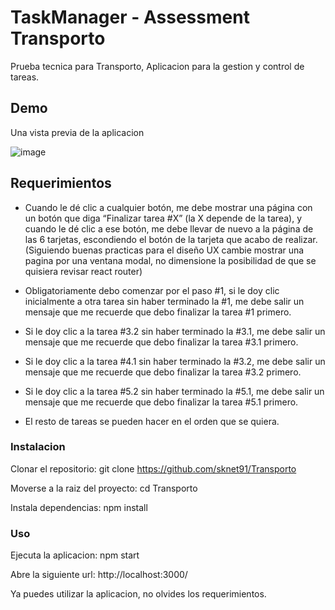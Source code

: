 # TaskManager - Assessment Transporto

Prueba tecnica para Transporto, Aplicacion para la gestion y control de tareas.

## Demo

Una vista previa de la aplicacion

![image](https://github.com/sknet91/Transporto/assets/11862310/44afbca8-4fd8-4824-9ae4-8219ff3cb806)

## Requerimientos

- Cuando le dé clic a cualquier botón, me debe mostrar una página con un botón que diga “Finalizar tarea #X” (la X depende de la tarea), y cuando le dé clic a ese botón, me debe llevar de nuevo a la página de las 6 tarjetas, escondiendo el botón de la tarjeta que acabo de realizar. (Siguiendo buenas practicas para el diseño UX cambie mostrar una pagina por una ventana modal, no dimensione la posibilidad de que se quisiera revisar react router)

- Obligatoriamente debo comenzar por el paso #1, si le doy clic inicialmente a otra tarea sin haber terminado la #1, me debe salir un mensaje que me recuerde que debo finalizar la tarea #1 primero.

- Si le doy clic a la tarea #3.2 sin haber terminado la #3.1, me debe salir un mensaje que me recuerde que debo finalizar la tarea #3.1 primero.

- Si le doy clic a la tarea #4.1 sin haber terminado la #3.2, me debe salir un mensaje que me recuerde que debo finalizar la tarea #3.2 primero.

- Si le doy clic a la tarea #5.2 sin haber terminado la #5.1, me debe salir un mensaje que me recuerde que debo finalizar la tarea #5.1 primero.

- El resto de tareas se pueden hacer en el orden que se quiera.

### Instalacion

Clonar el repositorio:
    git clone https://github.com/sknet91/Transporto

Moverse a la raiz del proyecto:
    cd Transporto

Instala dependencias:
    npm install

### Uso

Ejecuta la aplicacion:
    npm start

Abre la siguiente url:
    http://localhost:3000/

Ya puedes utilizar la aplicacion, no olvides los requerimientos.
